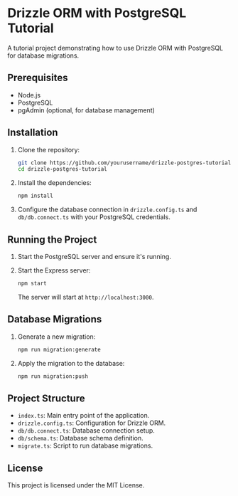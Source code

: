 # Drizzle ORM with PostgreSQL Tutorial

A tutorial project demonstrating how to use Drizzle ORM with PostgreSQL for database migrations.

## Prerequisites

- Node.js
- PostgreSQL
- pgAdmin (optional, for database management)

## Installation

1. Clone the repository:
    ```sh
    git clone https://github.com/yourusername/drizzle-postgres-tutorial.git
    cd drizzle-postgres-tutorial
    ```

2. Install the dependencies:
    ```sh
    npm install
    ```

3. Configure the database connection in `drizzle.config.ts` and `db/db.connect.ts` with your PostgreSQL credentials.

## Running the Project

1. Start the PostgreSQL server and ensure it's running.

2. Start the Express server:
    ```sh
    npm start
    ```

    The server will start at `http://localhost:3000`.

## Database Migrations

1. Generate a new migration:
    ```sh
    npm run migration:generate
    ```

2. Apply the migration to the database:
    ```sh
    npm run migration:push
    ```

## Project Structure

- `index.ts`: Main entry point of the application.
- `drizzle.config.ts`: Configuration for Drizzle ORM.
- `db/db.connect.ts`: Database connection setup.
- `db/schema.ts`: Database schema definition.
- `migrate.ts`: Script to run database migrations.

## License

This project is licensed under the MIT License.
